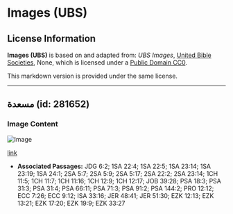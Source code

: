 # Images (UBS)

## License Information

**Images (UBS)** is based on and adapted from: _UBS Images_, [United Bible Societies](https://unitedbiblesocieties.org/), None, which is licensed under a [Public Domain CC0](https://creativecommons.org/public-domain/cc0/).

This markdown version is provided under the same license.



--------------------------------

## مسعدة (id: 281652)

### Image Content

![Image](https://cdn.aquifer.bible/aquifer-content/resources/Media/WEB-0622_masada.jpg)

[link](https://cdn.aquifer.bible/aquifer-content/resources/Media/WEB-0622_masada.jpg)

* **Associated Passages:** JDG 6:2; 1SA 22:4; 1SA 22:5; 1SA 23:14; 1SA 23:19; 1SA 24:1; 2SA 5:7; 2SA 5:9; 2SA 5:17; 2SA 22:2; 2SA 23:14; 1CH 11:5; 1CH 11:7; 1CH 11:16; 1CH 12:9; 1CH 12:17; JOB 39:28; PSA 18:3; PSA 31:3; PSA 31:4; PSA 66:11; PSA 71:3; PSA 91:2; PSA 144:2; PRO 12:12; ECC 7:26; ECC 9:12; ISA 33:16; JER 48:41; JER 51:30; EZK 12:13; EZK 13:21; EZK 17:20; EZK 19:9; EZK 33:27

